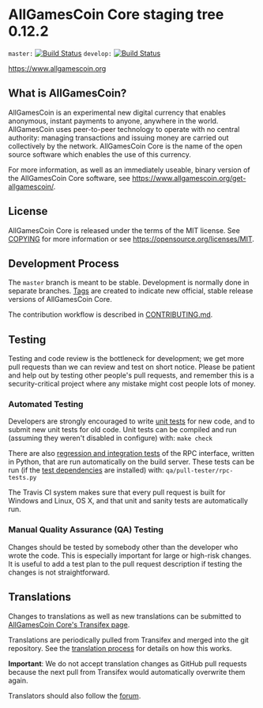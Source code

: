 AllGamesCoin Core staging tree 0.12.2
===============================

`master:` [![Build Status](https://travis-ci.org/allgamescoindev/allgamescoin.svg?branch=master)](https://travis-ci.org/allgamescoindev/allgamescoin) `develop:` [![Build Status](https://travis-ci.org/allgamescoindev/allgamescoin.svg?branch=develop)](https://travis-ci.org/allgamescoindev/allgamescoin/branches)

https://www.allgamescoin.org


What is AllGamesCoin?
----------------

AllGamesCoin is an experimental new digital currency that enables anonymous, instant
payments to anyone, anywhere in the world. AllGamesCoin uses peer-to-peer technology
to operate with no central authority: managing transactions and issuing money
are carried out collectively by the network. AllGamesCoin Core is the name of the open
source software which enables the use of this currency.

For more information, as well as an immediately useable, binary version of
the AllGamesCoin Core software, see https://www.allgamescoin.org/get-allgamescoin/.


License
-------

AllGamesCoin Core is released under the terms of the MIT license. See [COPYING](COPYING) for more
information or see https://opensource.org/licenses/MIT.

Development Process
-------------------

The `master` branch is meant to be stable. Development is normally done in separate branches.
[Tags](https://github.com/allgamescoindev/allgamescoin/tags) are created to indicate new official,
stable release versions of AllGamesCoin Core.

The contribution workflow is described in [CONTRIBUTING.md](CONTRIBUTING.md).

Testing
-------

Testing and code review is the bottleneck for development; we get more pull
requests than we can review and test on short notice. Please be patient and help out by testing
other people's pull requests, and remember this is a security-critical project where any mistake might cost people
lots of money.

### Automated Testing

Developers are strongly encouraged to write [unit tests](/doc/unit-tests.md) for new code, and to
submit new unit tests for old code. Unit tests can be compiled and run
(assuming they weren't disabled in configure) with: `make check`

There are also [regression and integration tests](/qa) of the RPC interface, written
in Python, that are run automatically on the build server.
These tests can be run (if the [test dependencies](/qa) are installed) with: `qa/pull-tester/rpc-tests.py`

The Travis CI system makes sure that every pull request is built for Windows
and Linux, OS X, and that unit and sanity tests are automatically run.

### Manual Quality Assurance (QA) Testing

Changes should be tested by somebody other than the developer who wrote the
code. This is especially important for large or high-risk changes. It is useful
to add a test plan to the pull request description if testing the changes is
not straightforward.

Translations
------------

Changes to translations as well as new translations can be submitted to
[AllGamesCoin Core's Transifex page](https://www.transifex.com/projects/p/allgamescoin/).

Translations are periodically pulled from Transifex and merged into the git repository. See the
[translation process](doc/translation_process.md) for details on how this works.

**Important**: We do not accept translation changes as GitHub pull requests because the next
pull from Transifex would automatically overwrite them again.

Translators should also follow the [forum](https://www.allgamescoin.org/forum/topic/allgamescoin-worldwide-collaboration.88/).
